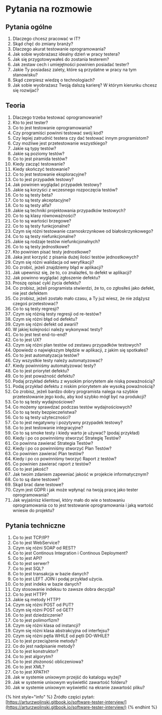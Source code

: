 # Pytania na rozmowie

## Pytania ogólne

1. Dlaczego chcesz pracować w IT?
2. Skąd chęć do zmiany branży?
3. Dlaczego akurat testowanie oprogramowania?
4. Jak sobie wyobrażasz idealny dzień w pracy testera?
5. Jak się przygotowywałeś do zostania testerem?
6. Jak zestaw cech i umiejętności powinien posiadać tester?
7. Jakie Ty posiadasz zalety, które są przydatne w pracy na tym stanowisku?
8. Skąd czerpiesz wiedzę o technologiach?
9. Jak sobie wyobrażasz Twoją dalszą karierę? W którym kierunku chcesz się rozwijać?

## Teoria

1. Dlaczego trzeba testować oprogramowanie?
2. Kto to jest tester?
3. Co to jest testowanie oprogramowania?
4. Czy programiści powinni testować swój kod?
5. Czy lepiej zatrudnić testera czy dać testować innym programistom?
6. Czy możliwe jest przetestowanie wszystkiego?
7. Jakie są typy testów?
8. Jakie są poziomy testów?
9. Co to jest piramida testów?
10. Kiedy zacząć testowanie?
11. Kiedy skończyć testowanie?
12. Co to jest testowanie eksploracyjne?
13. Co to jest przypadek testowy?
14. Jak powinien wyglądać przypadek testowy?
15. Jakie są korzyści z wczesnego rozpoczęcia testów?
16. Co to są testy beta?
17. Co to są testy akceptacyjne?
18. Co to są testy alfa?
19. Jakie są techniki projektowania przypadków testowych?
20. Co to są klasy równoważności?
21. Co to są wartości brzegowe?
22. Co to są testy funkcjonalne?
23. Czym się różni testowanie czarnoskrzynkowe od białoskrzynkowego?
24. Co to są testy niefunkcjonalne?
25. Jakie są rodzaje testów niefunkcjonalnych?
26. Co to są testy jednostkowe?
27. Kto powinien pisać testy jednostkowe?
28. Jaka jest korzyść z pisania dużej ilości testów jednostkowych?
29. Czym się różni walidacja od weryfikacji?
30. Co zrobić, jeżeli znajdziemy błąd w aplikacji?
31. Jak upewnisz się, że to, co znalazłeś, to defekt w aplikacji?
32. Jak powinno wyglądać zgłoszenie defektu?
33. Proszę opisać cykl życia defektu?
34. Co zrobisz, jeżeli programista stwierdzi, że to, co zgłosiłeś jako defekt, nie jest defektem
35. Co zrobisz, jeżeli zostało mało czasu, a Ty już wiesz, że nie zdążysz czegoś przetestować?
36. Co to są testy regresji?
37. Czym się różnią testy regresji od re-testów?
38. Czym się różni błąd od defektu?
39. Czym się różni defekt od awarii?
40. W jakiej kolejności należy wykonywać testy?
41. Co to jest test end-to-end?
42. Co to jest UX?
43. Czym się różni plan testów od zestawu przypadków testowych?
44. Opowiedz o największym błędzie w aplikacji, z jakim się spotkałeś?
45. Co to jest automatyzacja testów?
46. Czy wszystkie testy należy automatyzować?
47. Kiedy powinniśmy automatyzować testy?
48. Co to jest priorytet defektu?
49. Co to jest poważność defektu?
50. Podaj przykład defektu z wysokim priorytetem ale niską poważnością?
51. Podaj przykład defektu z niskim priorytetem ale wysoką poważnością?
52. Co zrobisz, jeżeli bardzo dobry programista nalega na szybkie przetestowanie jego kodu, aby kod szybko mógł być na produkcji?
53. Co to są testy wydajnościowe?
54. Co możemy sprawdzać podczas testów wydajnościowych?
55. Co to są testy bezpieczeństwa?
56. Co to są testy użyteczności?
57. Co to jest negatywny i pozytywny przypadek testowy?
58. Co to jest testowanie integracyjne?
59. Co to są smoke testy i kiedy warto je używać? (podaj przykład)
60. Kiedy i po co powinniśmy stworzyć Strategię Testów?
61. Co powinna zawierać Strategia Testów?
62. Kiedy i po co powinniśmy stworzyć Plan Testów?
63. Co powinien zawierać Plan testów?
64. Kiedy i po co powinniśmy tworzyć Raport z testów?
65. Co powinien zawierać raport z testów?
66. Co to jest jakość?
67. Jak twoim zdaniem zapewniać jakość w projekcie informatycznym?
68. Co to są dane testowe?
69. Skąd brać dane testowe?
70. Czym jest GDPR i jak może wpłynąć na twoją pracę jako tester oprogramowania?
71. Jak wyjaśnisz klientowi, który mało do wie o testowaniu oprogramowania co to jest testowanie oprogramowania i jaką wartość wniesie do projektu?

## Pytania techniczne

1. Co to jest TCP/IP?
2. Co to jest WebService?
3. Czym się różni SOAP od REST?
4. Co to jest Continous Integration i Continous Deployment?
5. Co to jest API?
6. Co to jest serwer?
7. Co to jest SQL?
8. Co to jest transakcja w bazie danych?
9. Co to jest LEFT JOIN i podaj przykład użycia.
10. Co to jest indeks w bazie danych?
11. Czy stosowanie indeksu to zawsze dobra decyzja?
12. Co to jest HTTP?
13. Jakie są metody HTTP?
14. Czym się różni POST od PUT?
15. Czym się różni POST od GET?
16. Co to jest dziedziczenie?
17. Co to jest polimorfizm?
18. Czym się różni klasa od instancji?
19. Czym się różni klasa abstrakcyjna od interfejsu?
20. Czym się różni pętla WHILE od pętli DO-WHILE?
21. Co to jest przeciążenie metody?
22. Co do jest nadpisanie metody?
23. Co to jest konstruktor?
24. Co to jest algorytm?
25. Co to jest złożoność obliczeniowa?
26. Co to jest XML?
27. Co to jest XPATH?
28. Jak w systemie unixowym przejść do katalogu wyżej?
29. Jak w systemie unixowym wyświetlić zawartość folderu?
30. Jak w systemie unixowym wyświetlić na ekranie zawartość pliku?

{% hint style="info" %}
Źródło części pytań: [https://arturzwolinski.gitbook.io/software-tester-interview/](https://arturzwolinski.gitbook.io/software-tester-interview/)
{% endhint %}

